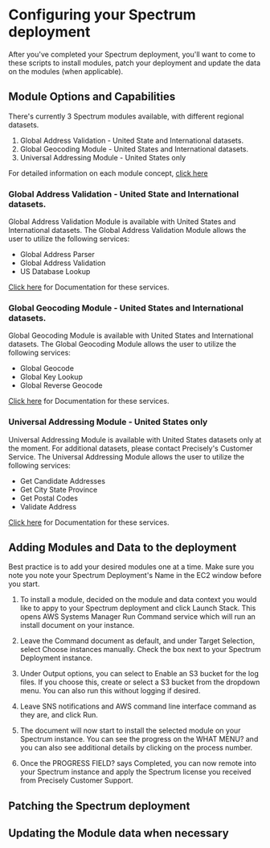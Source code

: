 # Configuring your Spectrum deployment
After you've completed your Spectrum deployment, you'll want to come to these scripts to install modules, patch your deployment and update the data on the modules (when applicable).
## Module Options and Capabilities
There's currently 3 Spectrum modules available, with different regional datasets. 
1) Global Address Validation - United State and International datasets.
2) Global Geocoding Module - United States and International datasets.
3) Universal Addressing Module - United States only

For detailed information on each module concept, [click here](https://docs.precisely.com/docs/sftw/spectrum/22.1/en/webhelp/DocumentationDirectory/index.html)
### Global Address Validation - United State and International datasets.
Global Address Validation Module is available with United States and International datasets.
The Global Address Validation Module allows the user to utilize the following services:
- Global Address Parser
- Global Address Validation
- US Database Lookup

[Click here](https://docs.precisely.com/docs/sftw/spectrum/22.1/en/webhelp/WebServicesGuide/GlobalAddressing/source/GlobalAddressValidation/Component_GlobalAddressValidation.html) for Documentation for these services.
### Global Geocoding Module - United States and International datasets.
Global Geocoding Module is available with United States and International datasets.
The Global Geocoding Module allows the user to utilize the following services:
- Global Geocode
- Global Key Lookup
- Global Reverse Geocode

[Click here](https://docs.precisely.com/docs/sftw/spectrum/22.1/en/webhelp/GlobalGeocodingGuide-REST/GlobalGeocodingGuide/source/Introduction/ws_Intro.html) for Documentation for these services.
### Universal Addressing Module - United States only
Universal Addressing Module is available with United States datasets only at the moment. For additional datasets, please contact Precisely's Customer Service.
The Universal Addressing Module allows the user to utilize the following services:
- Get Candidate Addresses
- Get City State Province
- Get Postal Codes
- Validate Address

[Click here](https://docs.precisely.com/docs/sftw/spectrum/22.1/en/webhelp/WebServicesGuide/UNC/source/AutoCompleteLoqate/Component_AutoCompleteLoqate-1.html) for Documentation for these services.
## Adding Modules and Data to the deployment
Best practice is to add your desired modules one at a time. Make sure you note you note your Spectrum Deployment's Name in the EC2 window before you start. 
1) To install a module, decided on the module and data context you would like to appy to your Spectrum deployment and click Launch Stack. 
This opens AWS Systems Manager Run Command service which will run an install document on your instance. 

2) Leave the Command document as default, and under Target Selection, select Choose instances manually. Check the box next to your Spectrum Deployment instance.

3) Under Output options, you can select to Enable an S3 bucket for the log files. If you choose this, create or select a S3 bucket from the dropdown menu. You can also run this without logging if desired. 

4) Leave SNS notifications and AWS command line interface command as they are, and click Run.

5) The document will now start to install the selected module on your Spectrum instance. You can see the progress on the WHAT MENU? and you can also see additional details by clicking on the process number.

6) Once the PROGRESS FIELD? says Completed, you can now remote into your Spectrum instance and apply the Spectrum license you received from Precisely Customer Support.

## Patching the Spectrum deployment

## Updating the Module data when necessary
